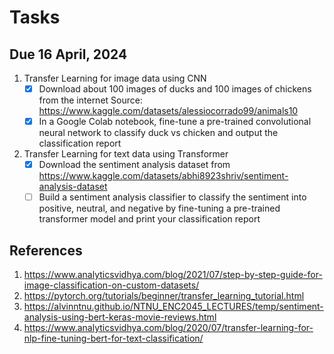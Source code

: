 # Tasks

## Due 16 April, 2024

1. Transfer Learning for image data using CNN
    - [x] Download about 100 images of ducks and 100 images of chickens from the internet
    Source: <https://www.kaggle.com/datasets/alessiocorrado99/animals10>
    - [x] In a Google Colab notebook, fine-tune a pre-trained convolutional neural network to classify duck vs chicken and output the classification report

2. Transfer Learning for text data using Transformer
    - [x] Download the sentiment analysis dataset from <https://www.kaggle.com/datasets/abhi8923shriv/sentiment-analysis-dataset>
    - [ ]  Build a sentiment analysis classifier to classify the sentiment into positive, neutral, and negative by fine-tuning a pre-trained transformer model and print your classification report

## References

1. <https://www.analyticsvidhya.com/blog/2021/07/step-by-step-guide-for-image-classification-on-custom-datasets/>
2. <https://pytorch.org/tutorials/beginner/transfer_learning_tutorial.html>
3. <https://alvinntnu.github.io/NTNU_ENC2045_LECTURES/temp/sentiment-analysis-using-bert-keras-movie-reviews.html>
4. <https://www.analyticsvidhya.com/blog/2020/07/transfer-learning-for-nlp-fine-tuning-bert-for-text-classification/>